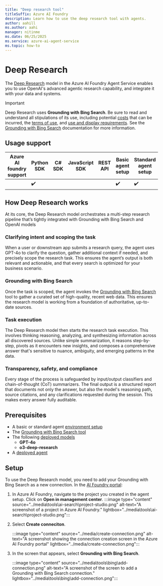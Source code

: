 ```yaml
---
title: "Deep research tool"
titleSuffix: Azure AI Foundry
description: Learn how to use the deep research tool with agents.
author: aahill
ms.author: aahi
manager: nitinme
ms.date: 06/25/2025
ms.service: azure-ai-agent-service
ms.topic: how-to
---
```


# Deep Research

The [Deep Research](https://openai.com/index/introducing-deep-research/) model in the Azure AI Foundry Agent Service enables you to use OpenAI's advanced agentic research capability, and integrate it with your data and systems.

> [!IMPORTANT]
> Deep Research uses **Grounding with Bing Search**. Be sure to read and understand all stipulations of its use, including potential [costs](https://www.microsoft.com/bing/apis/grounding-pricing) that can be incurred, the [terms of use](https://www.microsoft.com/bing/apis/grounding-legal), and [use and display requirements](./tools/bing-grounding.md#how-to-display-grounding-with-bing-search-results). See the [Grounding with Bing Search](./tools/bing-grounding.md) documentation for more information.

## Usage support

|Azure AI foundry support  | Python SDK |	C# SDK | JavaScript SDK | REST API |Basic agent setup | Standard agent setup |
|---------|---------|---------|---------|---------|---------|---------|
|  | ✔️ |  |  |  | ✔️  | ✔️ |

## How Deep Research works

At its core, the Deep Research model orchestrates a multi-step research pipeline that’s tightly integrated with Grounding with Bing Search and OpenAI models

### Clarifying intent and scoping the task

When a user or downstream app submits a research query, the agent uses GPT-4o to clarify the question, gather additional context if needed, and precisely scope the research task. This ensures the agent’s output is both relevant and actionable, and that every search is optimized for your business scenario.

### Grounding with Bing Search

Once the task is scoped, the agent invokes the [Grounding with Bing Search](./tools/bing-grounding.md) tool to gather a curated set of high-quality, recent web data. This ensures the research model is working from a foundation of authoritative, up-to-date sources. 

### Task execution

The Deep Research model then starts the research task execution. This involves thinking reasoning, analyzing, and synthesizing information across all discovered sources. Unlike simple summarization, it reasons step-by-step, pivots as it encounters new insights, and composes a comprehensive answer that's sensitive to nuance, ambiguity, and emerging patterns in the data. 

### Transparency, safety, and compliance

Every stage of the process is safeguarded by input/output classifiers and chain-of-thought (CoT) summarizers. The final output is a structured report that documents not only the answer, but also the model's reasoning path, source citations, and any clarifications requested during the session. This makes every answer fully auditable.

## Prerequisites
- A basic or standard agent [environment setup](../environment-setup.md)
- The [Grounding with Bing Search tool](./tools/bing-grounding.md)
- The following [deployed models](../../model-inference/how-to/create-model-deployments.md)
    - **GPT-4o**
    - **o3-deep-research** 
- A [deployed agent](../quickstart.md)

## Setup 

To use the Deep Research model, you need to add your Grounding with Bing Search as a new connection. In the [AI Foundry portal](https://ai.azure.com/?cid=learnDocs):

1. In Azure AI Foundry, navigate to the project you created in the agent setup. Click on **Open in management center**.
    :::image type="content" source="../media\tools\ai-search\project-studio.png" alt-text="A screenshot of a project in Azure AI Foundry." lightbox="../media\tools\ai-search\project-studio.png":::

1. Select **Create conneciton**.

    :::image type="content" source="../media/create-connection.png" alt-text="A screenshot showing the connection creation screen in the Azure AI Foundry portal" lightbox="../media/create-connection.png":::

1. In the screen that appears, select **Grounding with Bing Search**. 

    :::image type="content" source="../media\tools\bing\add-connection.png" alt-text="A screenshot of the screen to add a Grounding with Bing Search connection." lightbox="../media\tools\bing\add-connection.png":::
